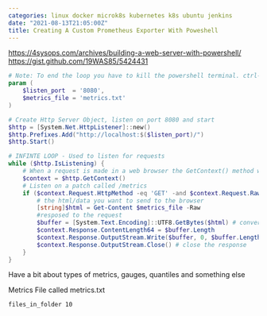 ```yaml
---
categories: linux docker microk8s kubernetes k8s ubuntu jenkins
date: "2021-08-13T21:05:00Z"
title: Creating A Custom Prometheus Exporter With Poweshell
---
```


https://4sysops.com/archives/building-a-web-server-with-powershell/
https://gist.github.com/19WAS85/5424431

```powershell
# Note: To end the loop you have to kill the powershell terminal. ctrl-c wont work
param (
    $listen_port  = '8080',
    $metrics_file = 'metrics.txt'
)

# Create Http Server Object, listen on port 8080 and start
$http = [System.Net.HttpListener]::new()
$http.Prefixes.Add("http://localhost:$($listen_port)/")
$http.Start()

# INFINTE LOOP - Used to listen for requests
while ($http.IsListening) {
    # When a request is made in a web browser the GetContext() method will return a request object
    $context = $http.GetContext()
    # Listen on a patch called /metrics
    if ($context.Request.HttpMethod -eq 'GET' -and $context.Request.RawUrl -eq '/metrics') {
        # the html/data you want to send to the browser
        [string]$html = Get-Content $metrics_file -Raw
        #resposed to the request
        $buffer = [System.Text.Encoding]::UTF8.GetBytes($html) # convert htmtl to bytes
        $context.Response.ContentLength64 = $buffer.Length
        $context.Response.OutputStream.Write($buffer, 0, $buffer.Length) #stream to broswer
        $context.Response.OutputStream.Close() # close the response
    }
}
```

Have a bit about types of metrics, gauges, quantiles and something else

Metrics File called metrics.txt

```
files_in_folder 10
```
